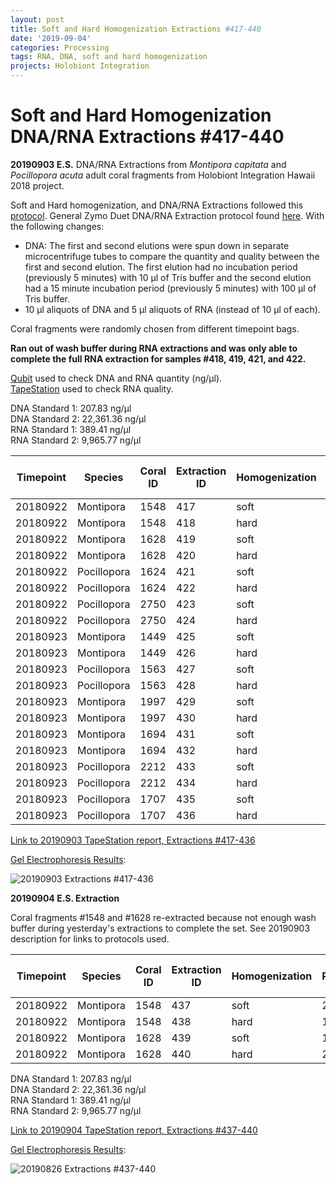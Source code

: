 ```yaml
---
layout: post
title: Soft and Hard Homogenization Extractions #417-440
date: '2019-09-04'
categories: Processing
tags: RNA, DNA, soft and hard homogenization
projects: Holobiont Integration
---
```


# Soft and Hard Homogenization DNA/RNA Extractions #417-440

**20190903 E.S.**
DNA/RNA Extractions from *Montipora capitata* and *Pocillopora acuta* adult coral fragments from Holobiont Integration Hawaii 2018 project.  

Soft and Hard homogenization, and DNA/RNA Extractions followed this [protocol](https://github.com/emmastrand/EmmaStrand_Notebook/blob/master/_posts/2019-06-05-Soft-and-Hard-Homogenization-Protocol.md). General Zymo Duet DNA/RNA Extraction protocol found [here](https://github.com/emmastrand/EmmaStrand_Notebook/blob/master/_posts/2019-05-31-Zymo-Duet-RNA-DNA-Extraction-Protocol.md). With the following changes:  
- DNA: The first and second elutions were spun down in separate microcentrifuge tubes to compare the quantity and quality between the first and second elution. The first elution had no incubation period (previously 5 minutes) with 10 μl of Tris buffer and the second elution had a 15 minute incubation period (previously 5 minutes) with 100 μl of Tris buffer.  
- 10 μl aliquots of DNA and 5 μl aliquots of RNA (instead of 10 μl of each).    

Coral fragments were randomly chosen from different timepoint bags.

**Ran out of wash buffer during RNA extractions and was only able to complete the full RNA extraction for samples #418, 419, 421, and 422.**

[Qubit](https://github.com/emmastrand/EmmaStrand_Notebook/blob/master/_posts/2019-05-31-Qubit-Protocol.md) used to check DNA and RNA quantity (ng/μl).  
[TapeStation](https://github.com/emmastrand/EmmaStrand_Notebook/blob/master/_posts/2019-05-31-TapeStation-Protocol.md) used to check RNA quality.

DNA Standard 1: 207.83 ng/μl  
DNA Standard 2: 22,361.36 ng/μl  
RNA Standard 1: 389.41 ng/μl  
RNA Standard 2: 9,965.77 ng/μl

| Timepoint | Species     | Coral ID | Extraction ID | Homogenization | DNA Reading 1 | DNA Reading 2 | Average DNA ng/μl | RNA Reading 1 | RNA Reading 2 | Average RNA ng/μl | RIN |
|-----------|-------------|----------|---------------|----------------|---------------|---------------|-------------------|---------------|---------------|-------------------|-----|
| 20180922  | Montipora   | 1548     | 417           | soft           | 30.2          | 30            | 30.1              | NA            | NA            | NA                | NA  |
| 20180922  | Montipora   | 1548     | 418           | hard           | 12.5          | 12.4          | 12.45             | 17.2          | 17            | 17.1              | NA  |
| 20180922  | Montipora   | 1628     | 419           | soft           | 35.6          | 35.4          | 35.5              | 46            | 46            | 46                |     |
| 20180922  | Montipora   | 1628     | 420           | hard           | 21.2          | 21.2          | 21.2              | NA            | NA            | NA                | NA  |
| 20180922  | Pocillopora | 1624     | 421           | soft           | 46            | 46            | 46                | 105           | 105           | 105               |     |
| 20180922  | Pocillopora | 1624     | 422           | hard           | 40            | 39.8          | 39.9              | 61.2          | 61.2          | 61.2              | NA  |
| 20180922  | Pocillopora | 2750     | 423           | soft           | 64.2          | 64            | 64.1              | NA            | NA            | NA                | NA  |
| 20180922  | Pocillopora | 2750     | 424           | hard           | 44.2          | 44            | 44.1              | NA            | NA            | NA                | NA  |
| 20180923  | Montipora   | 1449     | 425           | soft           | 18.7          | 18.6          | 18.65             | NA            | NA            | NA                | NA  |
| 20180923  | Montipora   | 1449     | 426           | hard           | 15.3          | 15.3          | 15.3              | NA            | NA            | NA                | NA  |
| 20180923  | Pocillopora | 1563     | 427           | soft           | 21.6          | 21.4          | 21.5              | NA            | NA            | NA                | NA  |
| 20180923  | Pocillopora | 1563     | 428           | hard           | 24.8          | 24.8          | 24.8              | NA            | NA            | NA                | NA  |
| 20180923  | Montipora   | 1997     | 429           | soft           | 18.2          | 18.1          | 18.15             | NA            | NA            | NA                | NA  |
| 20180923  | Montipora   | 1997     | 430           | hard           | 10.5          | 10.5          | 10.5              | NA            | NA            | NA                | NA  |
| 20180923  | Montipora   | 1694     | 431           | soft           | 15.1          | 15            | 15.05             | NA            | NA            | NA                | NA  |
| 20180923  | Montipora   | 1694     | 432           | hard           | 13.2          | 13.2          | 13.2              | NA            | NA            | NA                | NA  |
| 20180923  | Pocillopora | 2212     | 433           | soft           | 47.6          | 47.4          | 47.5              | NA            | NA            | NA                | NA  |
| 20180923  | Pocillopora | 2212     | 434           | hard           | 24.2          | 24            | 24.1              | NA            | NA            | NA                | NA  |
| 20180923  | Pocillopora | 1707     | 435           | soft           | 30.8          | 30.8          | 30.8              | NA            | NA            | NA                | NA  |
| 20180923  | Pocillopora | 1707     | 436           | hard           | 35.6          | 35.6          | 35.6              | NA            | NA            | NA                | NA  |

[Link to 20190903 TapeStation report, Extractions #417-436](https://github.com/emmastrand/EmmaStrand_Notebook/blob/master/TapeStation/2019-09-03%20-%2016.38.49.pdf)

[Gel Electrophoresis Results](https://github.com/emmastrand/EmmaStrand_Notebook/blob/master/_posts/2019-07-16-Gel-Electrophoresis-Protocol.md):

![20190903 Extractions #417-436](https://github.com/emmastrand/EmmaStrand_Notebook/blob/master/images/20190903.jpg?raw=true)

**20190904 E.S. Extraction**

Coral fragments #1548 and #1628 re-extracted because not enough wash buffer during yesterday's extractions to complete the set. See 20190903 description for links to protocols used.

| Timepoint | Species   | Coral ID | Extraction ID | Homogenization | DNA Reading 1 | DNA Reading 2 | Average DNA ng/μl | RNA Reading 1 | RNA Reading 2 | Average RNA ng/μl | RIN |
|-----------|-----------|----------|---------------|----------------|---------------|---------------|-------------------|---------------|---------------|-------------------|-----|
| 20180922  | Montipora | 1548     | 437           | soft           | 23.2          | 23            | 23.1              | 24.2          | 24.2          | 24.2              | 8   |
| 20180922  | Montipora | 1548     | 438           | hard           | 16.9          | 16.9          | 16.9              | 19.8          | 19.8          | 19.8              | NA  |
| 20180922  | Montipora | 1628     | 439           | soft           | 17            | 17            | 17                | 28.2          | 28.2          | 28.2              | 8.7 |
| 20180922  | Montipora | 1628     | 440           | hard           | 21.8          | 21.6          | 21.7              | 24            | 24            | 24                | NA  |

DNA Standard 1: 207.83 ng/μl  
DNA Standard 2: 22,361.36 ng/μl  
RNA Standard 1: 389.41 ng/μl  
RNA Standard 2: 9,965.77 ng/μl

[Link to 20190904 TapeStation report, Extractions #437-440](https://github.com/emmastrand/EmmaStrand_Notebook/blob/master/TapeStation/2019-09-04%20-%2014.07.59.pdf)

[Gel Electrophoresis Results](https://github.com/emmastrand/EmmaStrand_Notebook/blob/master/_posts/2019-07-16-Gel-Electrophoresis-Protocol.md):

![20190826 Extractions #437-440](https://github.com/emmastrand/EmmaStrand_Notebook/blob/master/images/20190904.jpg?raw=true)
